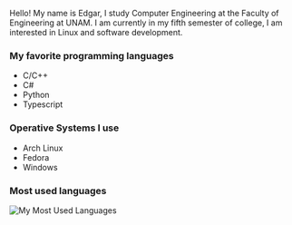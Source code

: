Hello! My name is Edgar, I study Computer Engineering at the Faculty of Engineering at UNAM. I am currently in my fifth semester of college, I am interested in Linux and software development.

### My favorite programming languages

- C/C++
- C#
- Python
- Typescript

### Operative Systems I use

- Arch Linux
- Fedora
- Windows

### Most used languages
![My Most Used Languages](https://github-readme-stats.vercel.app/api/top-langs/?username=EdgarsFeic96&theme=gotham&layout=compact&hide=HTML,CSS,SCSS&exclude_repo=ProyectoFinalPOO)
